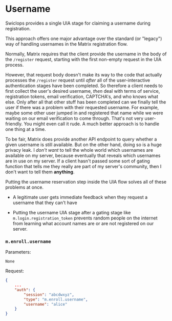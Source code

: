 #  Username

Swiclops provides a single UIA stage for claiming a username during registration.

This approach offers one major advantage over the standard (or "legacy") way of
handling usernames in the Matrix registration flow.

Normally, Matrix requires that the client provide the username in the body of the
`/register` request, starting with the first non-empty request in the UIA process.

However, that request body doesn't make its way to the code that actually processes
the `/register` request until *after* all of the user-interactive authentication
stages have been completed.  So therefore a client needs to first collect the
user's desired username, *then* deal with terms of service, registration tokens,
email verification, CAPTCHA's, and who knows what else.  Only after all that other
stuff has been completed can we finally tell the user if there was a problem with
their requested username.  For example, maybe some other user jumped in and registered
that name while we were waiting on our email verification to come through.  That's
not very user-friendly.  You might even call it rude.  A much better approach is
to handle one thing at a time.

To be fair, Matrix does provide another API endpoint to query whether a given 
username is still available.  But on the other hand, doing so is a huge privacy
leak.  I *don't want* to tell the whole world which usernames are available on
my server, because eventually that reveals which usernames are in use on my
server.  If a client hasn't passed some sort of gating function that tells me
they really are part of my server's community, then I don't want to tell them
**anything**.

Putting the username reservation step inside the UIA flow solves all of these
problems at once.

* A legitimate user gets immediate feedback when they request a username that they can't have

* Putting the username UIA stage after a gating stage like `m.login.registration_token`
  prevents random people on the internet from learning what account names are
  or are not registered on our server.

### `m.enroll.username`

Parameters:

`None`

Request:

```json
{
    ...
    "auth": {
        "session": "abcdwxyz",
        "type": "m.enroll.username",
        "username": "alice"
    }
}
```
